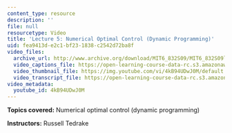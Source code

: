 ```yaml
---
content_type: resource
description: ''
file: null
resourcetype: Video
title: 'Lecture 5: Numerical Optimal Control (Dynamic Programming)'
uid: fea9413d-e2c1-bf23-1838-c2542d72ba8f
video_files:
  archive_url: http://www.archive.org/download/MIT6_832S09/MIT6_832S09lec05_300k.mp4
  video_captions_file: https://open-learning-course-data-rc.s3.amazonaws.com/6-832-underactuated-robotics-spring-2009/b40ec702f49a59c497a86d0a1e6e08de_4kB94UDwJ0M.vtt
  video_thumbnail_file: https://img.youtube.com/vi/4kB94UDwJ0M/default.jpg
  video_transcript_file: https://open-learning-course-data-rc.s3.amazonaws.com/6-832-underactuated-robotics-spring-2009/a5575f9bad8dfbff7a8fb71d2ed8b054_4kB94UDwJ0M.pdf
video_metadata:
  youtube_id: 4kB94UDwJ0M
---
```


**Topics covered:** Numerical optimal control (dynamic programming)

**Instructors:** Russell Tedrake